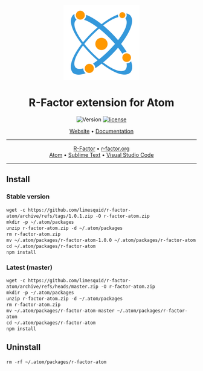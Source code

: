 <div align="center">
  <a href="https://r-factor.org">
    <img src="https://raw.githubusercontent.com/limesquid/r-factor/master/logo.png" alt="R-Factor logo" />
  </a>

  <h1>R-Factor extension for Atom</h1>

  <p>
    <img src="https://img.shields.io/github/package-json/v/limesquid/r-factor-atom.svg" alt="Version" />
    <a href="https://github.com/limesquid/r-factor-atom/blob/master/LICENSE">
      <img src="https://img.shields.io/github/license/limesquid/r-factor-atom" alt="license" />
    </a>
  </p>

  <p>
    <a href="https://r-factor.org">Website</a> • <a href="https://r-factor.org/documentation">Documentation</a>
  </p>

  <hr />

  <p>
    <a href="https://github.com/limesquid/r-factor">R-Factor</a> • <a href="https://github.com/limesquid/r-factor-website">r-factor.org</a>
    <br />
    <a href="https://github.com/limesquid/r-factor-atom">Atom</a> • <a href="https://github.com/limesquid/r-factor-sublime">Sublime Text</a> • <a href="https://github.com/limesquid/r-factor-vscode">Visual Studio Code</a>
  </p>

  <hr />
</div>

## Install

### Stable version

```Shell
wget -c https://github.com/limesquid/r-factor-atom/archive/refs/tags/1.0.1.zip -O r-factor-atom.zip
mkdir -p ~/.atom/packages
unzip r-factor-atom.zip -d ~/.atom/packages
rm r-factor-atom.zip
mv ~/.atom/packages/r-factor-atom-1.0.0 ~/.atom/packages/r-factor-atom
cd ~/.atom/packages/r-factor-atom
npm install
```

### Latest (master)

```Shell
wget -c https://github.com/limesquid/r-factor-atom/archive/refs/heads/master.zip -O r-factor-atom.zip
mkdir -p ~/.atom/packages
unzip r-factor-atom.zip -d ~/.atom/packages
rm r-factor-atom.zip
mv ~/.atom/packages/r-factor-atom-master ~/.atom/packages/r-factor-atom
cd ~/.atom/packages/r-factor-atom
npm install
```

## Uninstall

```Shell
rm -rf ~/.atom/packages/r-factor-atom
```
